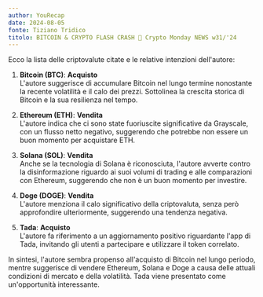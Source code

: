 ```yaml
---
author: YouRecap
date: 2024-08-05
fonte: Tiziano Tridico
titolo: BITCOIN & CRYPTO FLASH CRASH 🔴 Crypto Monday NEWS w31/'24
---
```


Ecco la lista delle criptovalute citate e le relative intenzioni dell'autore:

1. **Bitcoin (BTC)**: **Acquisto**  
   L'autore suggerisce di accumulare Bitcoin nel lungo termine nonostante la recente volatilità e il calo dei prezzi. Sottolinea la crescita storica di Bitcoin e la sua resilienza nel tempo.

2. **Ethereum (ETH)**: **Vendita**  
   L'autore indica che ci sono state fuoriuscite significative da Grayscale, con un flusso netto negativo, suggerendo che potrebbe non essere un buon momento per acquistare ETH.

3. **Solana (SOL)**: **Vendita**  
   Anche se la tecnologia di Solana è riconosciuta, l'autore avverte contro la disinformazione riguardo ai suoi volumi di trading e alle comparazioni con Ethereum, suggerendo che non è un buon momento per investire.

4. **Doge (DOGE)**: **Vendita**  
   L'autore menziona il calo significativo della criptovaluta, senza però approfondire ulteriormente, suggerendo una tendenza negativa.

5. **Tada**: **Acquisto**  
   L'autore fa riferimento a un aggiornamento positivo riguardante l'app di Tada, invitando gli utenti a partecipare e utilizzare il token correlato.

In sintesi, l'autore sembra propenso all'acquisto di Bitcoin nel lungo periodo, mentre suggerisce di vendere Ethereum, Solana e Doge a causa delle attuali condizioni di mercato e della volatilità. Tada viene presentato come un'opportunità interessante.
